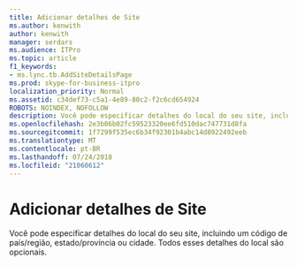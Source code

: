 ```yaml
---
title: Adicionar detalhes de Site
ms.author: kenwith
author: kenwith
manager: serdars
ms.audience: ITPro
ms.topic: article
f1_keywords:
- ms.lync.tb.AddSiteDetailsPage
ms.prod: skype-for-business-itpro
localization_priority: Normal
ms.assetid: c34def73-c5a1-4e89-80c2-f2c6cd654924
ROBOTS: NOINDEX, NOFOLLOW
description: Você pode especificar detalhes do local do seu site, incluindo um código de país/região, estado/província ou cidade. Todos esses detalhes do local são opcionais.
ms.openlocfilehash: 2e3b86b02fc59523320ee6fd510dac747731d8fa
ms.sourcegitcommit: 1f7299f535ec6b34f92301b4abc14d8922492eeb
ms.translationtype: MT
ms.contentlocale: pt-BR
ms.lasthandoff: 07/24/2018
ms.locfileid: "21060612"
---
```

# <a name="add-site-details"></a>Adicionar detalhes de Site
 
Você pode especificar detalhes do local do seu site, incluindo um código de país/região, estado/província ou cidade. Todos esses detalhes do local são opcionais.
  

